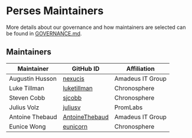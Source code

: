 # Perses Maintainers

More details about our governance and how maintainers are selected can
be found in [GOVERNANCE.md](GOVERNANCE.md).

## Maintainers

| Maintainer | GitHub ID | Affiliation |
| --------------- | --------- | ----------- |
| Augustin Husson | [nexucis](https://github.com/Nexucis) | Amadeus IT Group |
| Luke Tillman | [luketillman](https://github.com/LukeTillman) | Chronosphere |
| Steven Cobb | [sjcobb](https://github.com/sjcobb) | Chronosphere |
| Julius Volz | [juliusv](https://github.com/juliusv) | PromLabs |
| Antoine Thebaud | [AntoineThebaud](https://github.com/AntoineThebaud) | Amadeus IT Group |
| Eunice Wong | [eunicorn](https://github.com/eunicorn) | Chronosphere |

